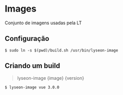 # Images

Conjunto de imagens usadas pela LT

## Configuração

```shell
$ sudo ln -s $(pwd)/build.sh /usr/bin/lyseon-image
```

## Criando um build

> lyseon-image {image} {version}

```shell
$ lyseon-image vue 3.0.0
```